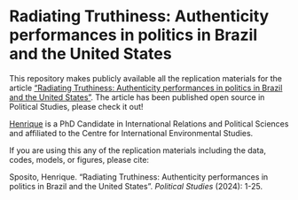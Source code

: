 
<!-- README.md is generated from README.Rmd. Please edit that file -->

# Radiating Truthiness: Authenticity performances in politics in Brazil and the United States

This repository makes publicly available all the replication materials
for the article [“Radiating Truthiness: Authenticity performances in
politics in Brazil and the United States”](https://journals.sagepub.com/doi/10.1177/00323217241261229). The article has been published open source in
Political Studies, please check it out!

[Henrique](http://henriquesposito.com/) is a PhD Candidate in
International Relations and Political Sciences and affiliated to the
Centre for International Environmental Studies.

If you are using this any of the replication materials including the
data, codes, models, or figures, please cite:

Sposito, Henrique. “Radiating Truthiness: Authenticity performances in
politics in Brazil and the United States”. *Political Studies* (2024): 1-25.
